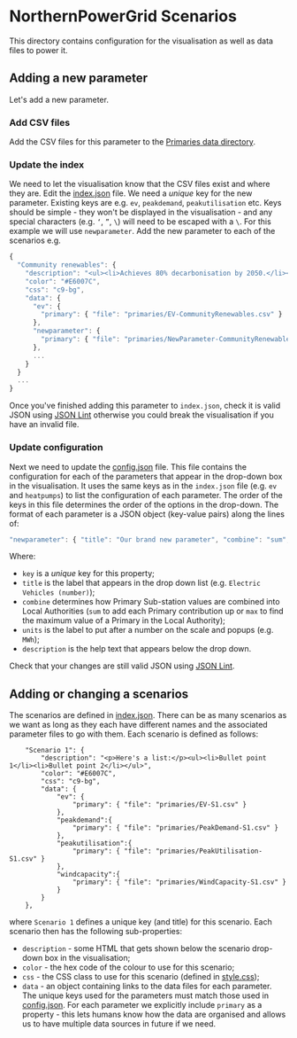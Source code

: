 # NorthernPowerGrid Scenarios

This directory contains configuration for the visualisation as well as data files to power it.

## Adding a new parameter

Let's add a new parameter. 

### Add CSV files

Add the CSV files for this parameter to the [Primaries data directory](https://github.com/odileeds/northern-powergrid/tree/master/data/scenarios/primaries).

### Update the index

We need to let the visualisation know that the CSV files exist and where they are. Edit the [index.json](https://github.com/odileeds/northern-powergrid/blob/master/data/scenarios/index.json) file. We need a _unique_ key for the new parameter. Existing keys are e.g. `ev`, `peakdemand`, `peakutilisation` etc. Keys should be simple - they won't be displayed in the visualisation - and any special characters (e.g. `‘`, `”`, `\`) will need to be escaped with a `\`. For this example we will use `newparameter`. Add the new parameter to each of the scenarios e.g.

```javascript
{
  "Community renewables": {
    "description": "<ul><li>Achieves 80% decarbonisation by 2050.</li><li>Local energy schemes flourish.</li></ul>",
    "color": "#E6007C",
    "css": "c9-bg",
    "data": {
      "ev": {
        "primary": { "file": "primaries/EV-CommunityRenewables.csv" }
      },
      "newparameter": {
        "primary": { "file": "primaries/NewParameter-CommunityRenewables.csv" }
      },
      ...
    }
  }
  ...
}
```
Once you've finished adding this parameter to `index.json`, check it is valid JSON using [JSON Lint](https://jsonlint.com/) otherwise you could break the visualisation if you have an invalid file.

### Update configuration

Next we need to update the [config.json](config.json) file. This file contains the configuration for each of the parameters that appear in the drop-down box in the visualisation. It uses the same keys as in the `index.json` file (e.g. `ev` and `heatpumps`) to list the configuration of each parameter. The order of the keys in this file determines the order of the options in the drop-down. The format of each parameter is a JSON object (key-value pairs) along the lines of:

```javascript
"newparameter": { "title": "Our brand new parameter", "combine": "sum", "units":"", "dp": 0, "description": "The short description that appears below the drop down" }
```

Where:
* `key` is a _unique_ key for this property;
* `title` is the label that appears in the drop down list (e.g. `Electric Vehicles (number)`);
* `combine` determines how Primary Sub-station values are combined into Local Authorities (`sum` to add each Primary contribution up or `max` to find the maximum value of a Primary in the Local Authority);
* `units` is the label to put after a number on the scale and popups (e.g. `MWh`);
* `description` is the help text that appears below the drop down.

Check that your changes are still valid JSON using [JSON Lint](https://jsonlint.com/).

## Adding or changing a scenarios

The scenarios are defined in [index.json](index.json). There can be as many scenarios as we want as long as they each have different names and the associated parameter files to go with them. Each scenario is defined as follows:

```
	"Scenario 1": {
		"description": "<p>Here's a list:</p><ul><li>Bullet point 1</li><li>Bullet point 2</li></ul>",
		"color": "#E6007C",
		"css": "c9-bg",
		"data": {
			"ev": {
				"primary": { "file": "primaries/EV-S1.csv" }
			},
			"peakdemand":{
				"primary": { "file": "primaries/PeakDemand-S1.csv" }
			},
			"peakutilisation":{
				"primary": { "file": "primaries/PeakUtilisation-S1.csv" }
			},
			"windcapacity":{
				"primary": { "file": "primaries/WindCapacity-S1.csv" }
			}
		}
	},
```

where `Scenario 1` defines a unique key (and title) for this scenario. Each scenario then has the following sub-properties:

* `description` - some HTML that gets shown below the scenario drop-down box in the visualisation;
* `color` - the hex code of the colour to use for this scenario;
* `css` - the CSS class to use for this scenario (defined in [style.css](../resources/style.css));
* `data` - an object containing links to the data files for each parameter. The unique keys used for the parameters must match those used in [config.json](config.json). For each parameter we explicitly include `primary` as a property - this lets humans know how the data are organised and allows us to have multiple data sources in future if we need.

